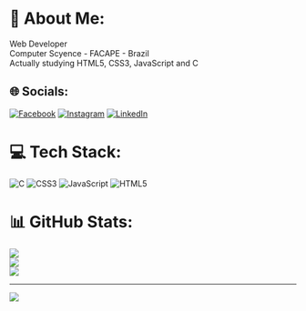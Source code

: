 # 💫 About Me:
Web Developer<br>Computer Scyence - FACAPE - Brazil<br>Actually studying HTML5, CSS3, JavaScript and C<br>


## 🌐 Socials:
[![Facebook](https://img.shields.io/badge/Facebook-%231877F2.svg?logo=Facebook&logoColor=white)](https://www.facebook.com/profile.php?id=100056676855166) [![Instagram](https://img.shields.io/badge/Instagram-%23E4405F.svg?logo=Instagram&logoColor=white)](https://instagram.com/gab_lr) [![LinkedIn](https://img.shields.io/badge/LinkedIn-%230077B5.svg?logo=linkedin&logoColor=white)](https://www.linkedin.com/in/gabriel-lima-ramos-42b1832b7/) 

# 💻 Tech Stack:
![C](https://img.shields.io/badge/c-%2300599C.svg?style=flat&logo=c&logoColor=white) ![CSS3](https://img.shields.io/badge/css3-%231572B6.svg?style=flat&logo=css3&logoColor=white) ![JavaScript](https://img.shields.io/badge/javascript-%23323330.svg?style=flat&logo=javascript&logoColor=%23F7DF1E) ![HTML5](https://img.shields.io/badge/html5-%23E34F26.svg?style=flat&logo=html5&logoColor=white)
# 📊 GitHub Stats:
![](https://github-readme-stats.vercel.app/api?username=Gabs-hub&theme=radical&hide_border=false&include_all_commits=false&count_private=false)<br/>
![](https://github-readme-streak-stats.herokuapp.com/?user=Gabs-hub&theme=radical&hide_border=false)<br/>
![](https://github-readme-stats.vercel.app/api/top-langs/?username=Gabs-hub&theme=radical&hide_border=false&include_all_commits=false&count_private=false&layout=compact)

---
[![](https://visitcount.itsvg.in/api?id=Gabs-hub&icon=0&color=4)](https://visitcount.itsvg.in)

<!-- Proudly created with GPRM ( https://gprm.itsvg.in ) -->
